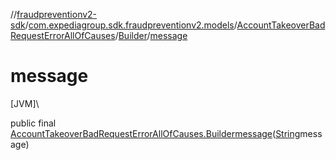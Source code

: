 //[fraudpreventionv2-sdk](../../../../index.md)/[com.expediagroup.sdk.fraudpreventionv2.models](../../index.md)/[AccountTakeoverBadRequestErrorAllOfCauses](../index.md)/[Builder](index.md)/[message](message.md)

# message

[JVM]\

public final [AccountTakeoverBadRequestErrorAllOfCauses.Builder](index.md)[message](message.md)([String](https://docs.oracle.com/javase/8/docs/api/java/lang/String.html)message)

